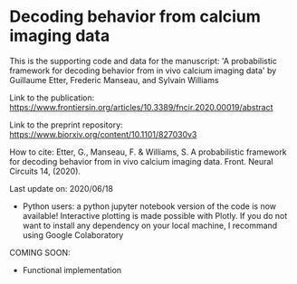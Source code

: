 # Decoding behavior from calcium imaging data

This is the supporting code and data for the manuscript: 'A probabilistic framework for decoding behavior from in vivo calcium imaging data' by Guillaume Etter, Frederic Manseau, and Sylvain Williams

Link to the publication: https://www.frontiersin.org/articles/10.3389/fncir.2020.00019/abstract

Link to the preprint repository: https://www.biorxiv.org/content/10.1101/827030v3

How to cite:
Etter, G., Manseau, F. & Williams, S. A probabilistic framework for decoding behavior from in vivo calcium imaging data. Front. Neural Circuits 14, (2020).

Last update on: 2020/06/18
- Python users: a python jupyter notebook version of the code is now available! Interactive plotting is made possible with Plotly. If you do not want to install any dependency on your local machine, I recommand using Google Colaboratory

COMING SOON:
- Functional implementation

